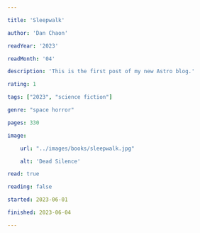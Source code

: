 ```yaml
---

title: 'Sleepwalk'

author: 'Dan Chaon'

readYear: '2023'

readMonth: '04'

description: 'This is the first post of my new Astro blog.'

rating: 1

tags: ["2023", "science fiction"]

genre: "space horror"

pages: 330

image:

    url: "../images/books/sleepwalk.jpg"

    alt: 'Dead Silence'

read: true

reading: false

started: 2023-06-01

finished: 2023-06-04

---
```




